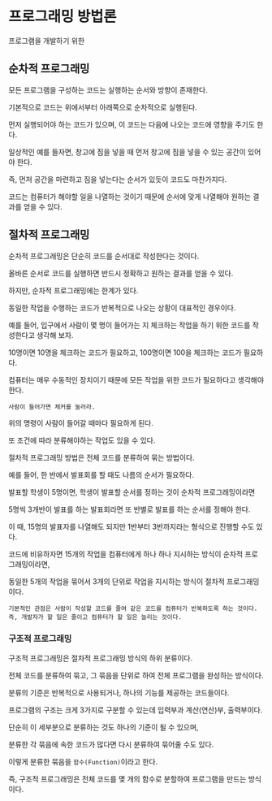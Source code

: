 # 프로그래밍 방법론
프로그램을 개발하기 위한 

## 순차적 프로그래밍
모든 프로그램을 구성하는 코드는 실행하는 순서와 방향이 존재한다.

기본적으로 코드는 위에서부터 아래쪽으로 순차적으로 실행된다.

먼저 실행되어야 하는 코드가 있으며, 이 코드는 다음에 나오는 코드에 영향을 주기도 한다.

일상적인 예를 들자면, 창고에 짐을 넣을 때 먼저 창고에 짐을 넣을 수 있는 공간이 있어야 한다.

즉, 먼저 공간을 마련하고 짐을 넣는다는 순서가 있듯이 코드도 마찬가지다.

코드는 컴퓨터가 해야할 일을 나열하는 것이기 때문에 순서에 맞게 나열해야 원하는 결과를 얻을 수 있다.

## 절차적 프로그래밍
순차적 프로그래밍은 단순히 코드를 순서대로 작성한다는 것이다.

올바른 순서로 코드를 실행하면 반드시 정확하고 원하는 결과를 얻을 수 있다.

하지만, 순차적 프로그래밍에는 한계가 있다.

동일한 작업을 수행하는 코드가 반복적으로 나오는 상황이 대표적인 경우이다.

예를 들어, 입구에서 사람이 몇 명이 들어가는 지 체크하는 작업을 하기 위한 코드를 작성한다고 생각해 보자.

10명이면 10명을 체크하는 코드가 필요하고, 100명이면 100을 체크하는 코드가 필요하다.

컴퓨터는 매우 수동적인 장치이기 때문에 모든 작업을 위한 코드가 필요하다고 생각해야 한다.

```
사람이 들어가면 체커를 눌러라.
```

위의 명령이 사람이 들어갈 때마다 필요하게 된다. 

또 조건에 따라 분류해야하는 작업도 있을 수 있다.

절차적 프로그래밍 방법은 전체 코드를 분류하여 묶는 방법이다.

예를 들어, 한 반에서 발표회를 할 때도 나름의 순서가 필요하다. 

발표할 학생이 5명이면, 학생이 발표할 순서를 정하는 것이 순차적 프로그래밍이라면

5명씩 3개반이 발표를 하는 발표회라면 또 반별로 발표를 하는 순서를 정해야 한다.

이 때, 15명의 발표자를 나열해도 되지만 1반부터 3반까지라는 형식으로 진행할 수도 있다.

코드에 비유하자면 15개의 작업을 컴퓨터에게 하나 하나 지시하는 방식이 순차적 프로그래밍이라면,

동일한 5개의 작업을 묶어서 3개의 단위로 작업을 지시하는 방식이 절차적 프로그래밍이다.

```
기본적인 관점은 사람이 작성할 코드를 줄여 같은 코드를 컴퓨터가 반복하도록 하는 것이다.
즉, 개발자가 할 일은 줄이고 컴퓨터가 할 일은 늘리는 것이다.
```

### 구조적 프로그래밍
구조적 프로그래밍은 절차적 프로그래밍 방식의 하위 분류이다.

전체 코드를 분류하여 묶고, 그 묶음을 단위로 하여 전체 프로그램을 완성하는 방식이다.

분류의 기준은 반복적으로 사용되거나, 하나의 기능를 제공하는 코드들이다.

프로그램의 구조는 크게 3가지로 구분할 수 있는데 입력부과 계산(연산)부, 출력부이다.

단순히 이 세부분으로 분류하는 것도 하나의 기준이 될 수 있으며, 

분류한 각 묶음에 속한 코드가 많다면 다시 분류하여 묶어줄 수도 있다.

이렇게 분류한 묶음을 ```함수(Function)```이라고 한다.

즉, 구조적 프로그래밍은 전체 코드를 몇 개의 함수로 분할하여 프로그램을 만드는 방식이다.



